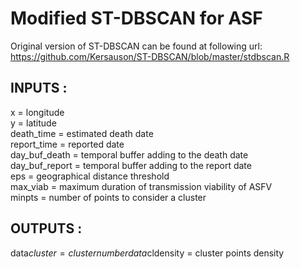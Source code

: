 # Modified ST-DBSCAN for ASF

Original version of ST-DBSCAN can be found at following url:
https://github.com/Kersauson/ST-DBSCAN/blob/master/stdbscan.R

## INPUTS :
 x = longitude                                                                    
 y = latitude                                                                     
 death_time = estimated death date                                                
 report_time = reported date                                                      
 day_buf_death = temporal buffer adding to the death date                         
 day_buf_report = temporal buffer adding to the report date                       
 eps = geographical distance threshold                                            
 max_viab = maximum duration of transmission viability of ASFV                    
 minpts = number of points to consider a cluster                       

## OUTPUTS :
 data$cluster = cluster number
 data$cldensity = cluster points density



